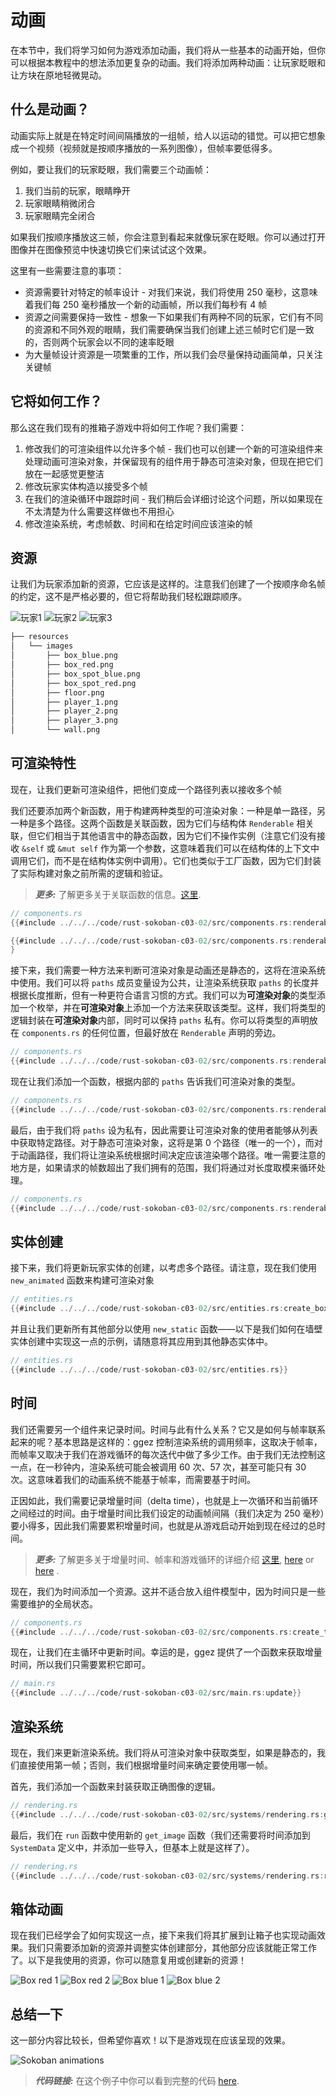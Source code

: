 # 动画

在本节中，我们将学习如何为游戏添加动画，我们将从一些基本的动画开始，但你可以根据本教程中的想法添加更复杂的动画。我们将添加两种动画：让玩家眨眼和让方块在原地轻微晃动。

## 什么是动画？

动画实际上就是在特定时间间隔播放的一组帧，给人以运动的错觉。可以把它想象成一个视频（视频就是按顺序播放的一系列图像），但帧率要低得多。

例如，要让我们的玩家眨眼，我们需要三个动画帧：

1. 我们当前的玩家，眼睛睁开
2. 玩家眼睛稍微闭合
3. 玩家眼睛完全闭合

如果我们按顺序播放这三帧，你会注意到看起来就像玩家在眨眼。你可以通过打开图像并在图像预览中快速切换它们来试试这个效果。

这里有一些需要注意的事项：

* 资源需要针对特定的帧率设计 - 对我们来说，我们将使用 250 毫秒，这意味着我们每 250 毫秒播放一个新的动画帧，所以我们每秒有 4 帧
* 资源之间需要保持一致性 - 想象一下如果我们有两种不同的玩家，它们有不同的资源和不同外观的眼睛，我们需要确保当我们创建上述三帧时它们是一致的，否则两个玩家会以不同的速率眨眼
* 为大量帧设计资源是一项繁重的工作，所以我们会尽量保持动画简单，只关注关键帧

## 它将如何工作？

那么这在我们现有的推箱子游戏中将如何工作呢？我们需要：

1. 修改我们的可渲染组件以允许多个帧 - 我们也可以创建一个新的可渲染组件来处理动画可渲染对象，并保留现有的组件用于静态可渲染对象，但现在把它们放在一起感觉更整洁
2. 修改玩家实体构造以接受多个帧
3. 在我们的渲染循环中跟踪时间 - 我们稍后会详细讨论这个问题，所以如果现在不太清楚为什么需要这样做也不用担心
4. 修改渲染系统，考虑帧数、时间和在给定时间应该渲染的帧

## 资源

让我们为玩家添加新的资源，它应该是这样的。注意我们创建了一个按顺序命名帧的约定，这不是严格必要的，但它将帮助我们轻松跟踪顺序。

![玩家1](./images/player_1.png)
![玩家2](./images/player_2.png)
![玩家3](./images/player_3.png)

```sh
├── resources
│   └── images
│       ├── box_blue.png
│       ├── box_red.png
│       ├── box_spot_blue.png
│       ├── box_spot_red.png
│       ├── floor.png
│       ├── player_1.png
│       ├── player_2.png
│       ├── player_3.png
│       └── wall.png
```

## 可渲染特性

现在，让我们更新可渲染组件，把他们变成一个路径列表以接收多个帧

我们还要添加两个新函数，用于构建两种类型的可渲染对象：一种是单一路径，另一种是多个路径。这两个函数是关联函数，因为它们与结构体 `Renderable` 相关联，但它们相当于其他语言中的静态函数，因为它们不操作实例（注意它们没有接收 `&self` 或 `&mut self` 作为第一个参数，这意味着我们可以在结构体的上下文中调用它们，而不是在结构体实例中调用）。它们也类似于工厂函数，因为它们封装了实际构建对象之前所需的逻辑和验证。

> **_更多:_**  了解更多关于关联函数的信息。[这里](https://doc.rust-lang.org/book/ch05-03-method-syntax.html#associated-functions).

```rust
// components.rs
{{#include ../../../code/rust-sokoban-c03-02/src/components.rs:renderable}}

{{#include ../../../code/rust-sokoban-c03-02/src/components.rs:renderable_impl}}
}
```

接下来，我们需要一种方法来判断可渲染对象是动画还是静态的，这将在渲染系统中使用。我们可以将 `paths` 成员变量设为公共，让渲染系统获取 `paths` 的长度并根据长度推断，但有一种更符合语言习惯的方式。我们可以为**可渲染对象**的类型添加一个枚举，并在**可渲染对象**上添加一个方法来获取该类型。这样，我们将类型的逻辑封装在**可渲染对象**内部，同时可以保持 `paths` 私有。你可以将类型的声明放在 `components.rs` 的任何位置，但最好放在 `Renderable` 声明的旁边。

```rust
// components.rs
{{#include ../../../code/rust-sokoban-c03-02/src/components.rs:renderable_kind}}
```

现在让我们添加一个函数，根据内部的 `paths` 告诉我们可渲染对象的类型。

```rust
// components.rs
{{#include ../../../code/rust-sokoban-c03-02/src/components.rs:renderable_kind_fn}}
```

最后，由于我们将 `paths` 设为私有，因此需要让可渲染对象的使用者能够从列表中获取特定路径。对于静态可渲染对象，这将是第 0 个路径（唯一的一个），而对于动画路径，我们将让渲染系统根据时间决定应该渲染哪个路径。唯一需要注意的地方是，如果请求的帧数超出了我们拥有的范围，我们将通过对长度取模来循环处理。

```rust
// components.rs
{{#include ../../../code/rust-sokoban-c03-02/src/components.rs:renderable_path_fn}}
```

## 实体创建

接下来，我们将更新玩家实体的创建，以考虑多个路径。请注意，现在我们使用 `new_animated` 函数来构建可渲染对象

```rust
// entities.rs
{{#include ../../../code/rust-sokoban-c03-02/src/entities.rs:create_box}}
```

并且让我们更新所有其他部分以使用 `new_static` 函数——以下是我们如何在墙壁实体创建中实现这一点的示例，请随意将其应用到其他静态实体中。


```rust
// entities.rs
{{#include ../../../code/rust-sokoban-c03-02/src/entities.rs}}
```

## 时间

我们还需要另一个组件来记录时间。时间与此有什么关系？它又是如何与帧率联系起来的呢？基本思路是这样的：ggez 控制渲染系统的调用频率，这取决于帧率，而帧率又取决于我们在游戏循环的每次迭代中做了多少工作。由于我们无法控制这一点，在一秒钟内，渲染系统可能会被调用 60 次、57 次，甚至可能只有 30 次。这意味着我们的动画系统不能基于帧率，而需要基于时间。

正因如此，我们需要记录增量时间（delta time），也就是上一次循环和当前循环之间经过的时间。由于增量时间比我们设定的动画帧间隔（我们决定为 250 毫秒）要小得多，因此我们需要累积增量时间，也就是从游戏启动开始到现在经过的总时间。

> **_更多:_**  了解更多关于增量时间、帧率和游戏循环的详细介绍 [这里](https://medium.com/@dr3wc/understanding-delta-time-b53bf4781a03#:~:text=Delta%20time%20describes%20the%20time,drawn%20and%20the%20current%20frame.&text=If%20you%20read%20my%20article,until%20the%20game%20is%20stopped.), [here](https://www.reddit.com/r/pcmasterrace/comments/29qcqr/an_explanation_of_game_loops_fps_and_delta_time/) or [here](https://www.youtube.com/watch?v=pctGOMDW-HQ&list=PLlrATfBNZ98dC-V-N3m0Go4deliWHPFwT&index=37) .

现在，我们为时间添加一个资源。这并不适合放入组件模型中，因为时间只是一些需要维护的全局状态。


```rust
// components.rs
{{#include ../../../code/rust-sokoban-c03-02/src/components.rs:create_time}}
```

现在，让我们在主循环中更新时间。幸运的是，ggez 提供了一个函数来获取增量时间，所以我们只需要累积它即可。

```rust
// main.rs
{{#include ../../../code/rust-sokoban-c03-02/src/main.rs:update}}
```


## 渲染系统

现在，我们来更新渲染系统。我们将从可渲染对象中获取类型，如果是静态的，我们直接使用第一帧；否则，我们根据增量时间来确定要使用哪一帧。

首先，我们添加一个函数来封装获取正确图像的逻辑。

```rust
// rendering.rs
{{#include ../../../code/rust-sokoban-c03-02/src/systems/rendering.rs:get_image}}
```

最后，我们在 `run` 函数中使用新的 `get_image` 函数（我们还需要将时间添加到 `SystemData` 定义中，并添加一些导入，但基本上就是这样了）。

```rust
// rendering.rs
{{#include ../../../code/rust-sokoban-c03-02/src/systems/rendering.rs:run_rendering}}
```

## 箱体动画

现在我们已经学会了如何实现这一点，接下来我们将其扩展到让箱子也实现动画效果。我们只需要添加新的资源并调整实体创建部分，其他部分应该就能正常工作了。以下是我使用的资源，你可以随意复用或创建新的资源！

![Box red 1](./images/box_red_1.png)
![Box red 2](./images/box_red_2.png)
![Box blue 1](./images/box_blue_1.png)
![Box blue 2](./images/box_blue_2.png)


## 总结一下

这一部分内容比较长，但希望你喜欢！以下是游戏现在应该呈现的效果。

![Sokoban animations](./images/animations.gif)

> **_代码链接:_**  在这个例子中你可以看到完整的代码 [here](https://github.com/iolivia/rust-sokoban/tree/master/code/rust-sokoban-c03-02).